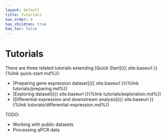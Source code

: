 ```yaml
---
layout: default
title: Tutorials
nav_order: 4
has_children: true
has_toc: false
---
```


# Tutorials

There are three related tutorials extending [Quick Start]({{ site.baseurl }}{%link quick-start.md%}):
* [Preparing gene expression dataset]({{ site.baseurl }}{%link tutorials/preparing.md%})
* [Exploring dataset]({{ site.baseurl }}{%link tutorials/exploration.md%})
* [Differential expression and downstream analysis]({{ site.baseurl }}{%link tutorials/differential-expression.md%})


TODO:
* Working with public datasets
* Processing qPCR data
